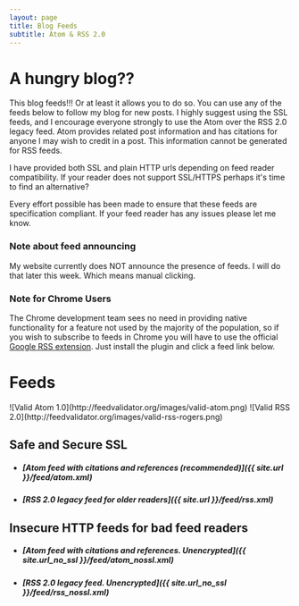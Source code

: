 ```yaml
---
layout: page
title: Blog Feeds
subtitle: Atom & RSS 2.0
---
```


# A hungry blog??

This blog feeds!!! Or at least it allows you to do so. You can use any of the feeds below to follow my blog for new posts. I highly suggest using the SSL feeds, and I encourage everyone strongly to use the Atom over the RSS 2.0 legacy feed. Atom provides related post information and has citations for anyone I may wish to credit in a post. This information cannot be generated for RSS feeds.

I have provided both SSL and plain HTTP urls depending on feed reader compatibility. If your reader does not support SSL/HTTPS perhaps it's time to find an alternative?

Every effort possible has been made to ensure that these feeds are specification compliant. If your feed reader has any issues please let me know.

### Note about feed announcing

My website currently does NOT announce the presence of feeds. I will do that later this week. Which means manual clicking.

### Note for Chrome Users

The Chrome development team sees no need in providing native functionality for a feature not used by the majority of the population, so if you wish to subscribe to feeds in Chrome you will have to use the official [Google RSS extension](https://chrome.google.com/webstore/detail/rss-subscription-extensio/nlbjncdgjeocebhnmkbbbdekmmmcbfjd). Just install the plugin and click a feed link below.

# Feeds

<span class="inline-image">
![Valid Atom 1.0](http://feedvalidator.org/images/valid-atom.png)
![Valid RSS 2.0](http://feedvalidator.org/images/valid-rss-rogers.png)
</span>

## Safe and Secure SSL

  * ##### [Atom feed with citations and references (recommended)]({{ site.url }}/feed/atom.xml)
  * ##### [RSS 2.0 legacy feed for older readers]({{ site.url }}/feed/rss.xml)
  
## Insecure HTTP feeds for bad feed readers

  * ##### [Atom feed with citations and references. Unencrypted]({{ site.url_no_ssl }}/feed/atom_nossl.xml)
  * ##### [RSS 2.0 legacy feed. Unencrypted]({{ site.url_no_ssl }}/feed/rss_nossl.xml)
  
